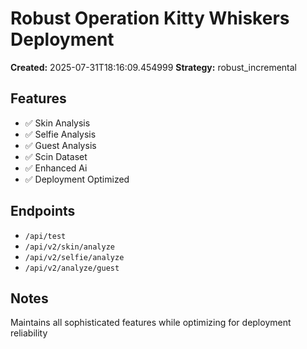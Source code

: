 # Robust Operation Kitty Whiskers Deployment

**Created:** 2025-07-31T18:16:09.454999
**Strategy:** robust_incremental

## Features
- ✅ Skin Analysis
- ✅ Selfie Analysis
- ✅ Guest Analysis
- ✅ Scin Dataset
- ✅ Enhanced Ai
- ✅ Deployment Optimized

## Endpoints
- `/api/test`
- `/api/v2/skin/analyze`
- `/api/v2/selfie/analyze`
- `/api/v2/analyze/guest`

## Notes
Maintains all sophisticated features while optimizing for deployment reliability
